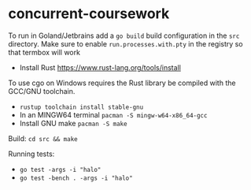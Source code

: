 # concurrent-coursework

To run in Goland/Jetbrains add a `go build` build configuration in the `src` directory. 
Make sure to enable `run.processes.with.pty` in the registry so that termbox will work

- Install Rust https://www.rust-lang.org/tools/install

To use cgo on Windows requires the Rust library be compiled with the GCC/GNU toolchain. 
- `rustup toolchain install stable-gnu`
- In an MINGW64 terminal `pacman -S mingw-w64-x86_64-gcc`
- Install GNU make `pacman -S make`

Build: `cd src && make`

Running tests:
- `go test -args -i "halo"`
- `go test -bench . -args -i "halo"`
